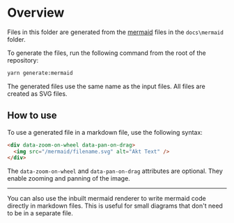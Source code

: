 # Overview

Files in this folder are generated from the [mermaid](https://mermaid-js.github.io/mermaid/#/) files in the `docs\mermaid` folder.

To generate the files, run the following command from the root of the repository:

```bash
yarn generate:mermaid
```

The generated files use the same name as the input files. All files are created as SVG files.

## How to use

To use a generated file in a markdown file, use the following syntax:

```html
<div data-zoom-on-wheel data-pan-on-drag>
  <img src="/mermaid/filename.svg" alt="Akt Text" />
</div>
```

The `data-zoom-on-wheel` and `data-pan-on-drag` attributes are optional. They enable zooming and panning of the image.

---

You can also use the inbuilt mermaid renderer to write mermaid code directly in markdown files. This is useful for small diagrams that don't need to be in a separate file.
